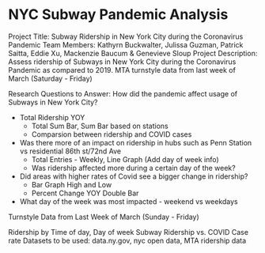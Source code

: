 # NYC Subway Pandemic Analysis

Project Title: Subway Ridership in New York City during the Coronavirus Pandemic
Team Members: Kathyrn Buckwalter, Julissa Guzman, Patrick Saitta, Eddie Xu, Mackenzie Baucum & Genevieve Sloup
Project Description: Assess ridership of Subways in New York City during the Coronavirus Pandemic as compared to 2019. 
MTA turnstyle data from last week of March (Saturday - Friday)

Research Questions to Answer:
How did the pandemic affect usage of Subways in New York City?
- Total Ridership YOY 
    - Total Sum Bar, Sum Bar based on stations
    - Comparsion between ridership and COVID cases
- Was there more of an impact on ridership in hubs such as Penn Station vs residential 86th st/72nd Ave
    - Total Entries - Weekly, Line Graph (Add day of week info)
    - Was ridership affected more during a certain day of the week?
- Did areas with higher rates of Covid see a bigger change in ridership?
    - Bar Graph High and Low
    - Percent Change YOY Double Bar
- What day of the week was most impacted - weekend vs weekdays

Turnstyle Data from Last Week of March (Sunday - Friday)

Ridership by Time of day, Day of week
Subway Ridership vs. COVID Case rate
Datasets to be used: data.ny.gov, nyc open data, MTA ridership data 
